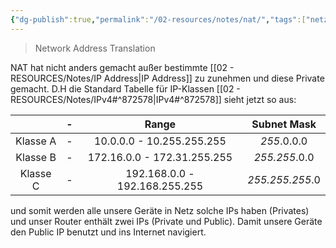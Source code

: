 ```yaml
---
{"dg-publish":true,"permalink":"/02-resources/notes/nat/","tags":["netzwerk/nat","prüfungsrelevant"],"noteIcon":""}
---
```


> Network Address Translation

NAT hat nicht anders gemacht außer bestimmte [[02 - RESOURCES/Notes/IP Address\|IP Address]] zu zunehmen und diese Private gemacht.
D.H die Standard Tabelle für IP-Klassen [[02 - RESOURCES/Notes/IPv4#^872578\|IPv4#^872578]] sieht jetzt so aus:

|          | -   |             Range             |   Subnet Mask   |
| :------: | --- | :---------------------------: | :-------------: |
| Klasse A | -   |   10.0.0.0 - 10.255.255.255   |   *255*.0.0.0   |
| Klasse B | -   |  172.16.0.0 - 172.31.255.255  |  *255.255*.0.0  |
| Klasse C | -   | 192.168.0.0 - 192.168.255.255 | *255.255.255*.0 |

und somit werden alle unsere Geräte in Netz solche IPs haben (Privates) und unser Router enthält zwei IPs (Private und Public). Damit unsere Geräte den Public IP benutzt und ins Internet navigiert.

